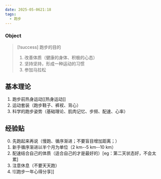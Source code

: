 ```yaml
---
date: 2025-05-0621:18
tags:
  - 跑步
---
```

### Object 
> [!success] 跑步的目的
> 1. 改善体质（健康的身体、积极的心态）
> 2. 坚持坚持，形成一种运动的习惯
> 3. 参加马拉松

## 基本理论
1. 跑步前热身运动[[热身运动]]
2. 运动套装（跑步鞋子、裤衩、背心）
3. 科学的跑步姿势（基础理论、肌肉记忆、步频、配速、心率）


## 经验贴 
0. 先跑起来再说（慢跑、循序渐进；不要盲目增加距离；）
1. 新手循序渐进以半个月为单位（2 km--5 km--10 km）
2. 配速结合自己的体质（适合自己的才是最好的）[eg：第二天状态好，不会太累]
3. 注意休息（不要天天跑）
4. ![[跑步一年心得分享]]